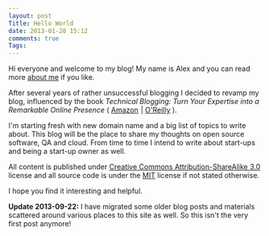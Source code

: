 ```yaml
---
layout: post
Title: Hello World
date: 2013-01-28 15:12
comments: true
Tags:
---
```


Hi everyone and welcome to my blog! My name is Alex and you can read more [about me](/blog/2013/01/25/about-me/)
if you like.

After several years of rather unsuccessful blogging I decided to revamp my blog,
influenced by the book
*Technical Blogging: Turn Your Expertise into a Remarkable Online Presence*
(
<a href="http://www.amazon.com/gp/product/1934356883/ref=as_li_ss_tl?ie=UTF8&camp=1789&creative=390957&creativeASIN=1934356883&linkCode=as2&tag=atodorovorg-20">Amazon</a><img src="http://www.assoc-amazon.com/e/ir?t=atodorovorg-20&l=as2&o=1&a=1934356883" width="1" height="1" border="0" style="border:none !important; margin:0px !important;" />
|
<a href="http://www.tkqlhce.com/click-7040110-11260198?url=http%3A%2F%2Fshop.oreilly.com%2Fproduct%2F9781934356883.do%3Fcmp%3Daf-npa-book-product_cj_9781934356883_%7BPID%7D&cjsku=9781934356883" target="_top">O'Reilly</a><img src="http://www.ftjcfx.com/image-7040110-11260198" width="0" height="0" border="0" style="margin:0;padding:0;display:none;"/>
).

I'm starting fresh with new domain name and a big list of topics to write about. This blog will
be the place to share my thoughts on open source software, QA and cloud. From time to time
I intend to write about start-ups and being a start-up owner as well.

All content is published under
[Creative Commons Attribution-ShareAlike 3.0](http://creativecommons.org/licenses/by-sa/3.0/deed.en_US)
license and all source code is under the [MIT](http://opensource.org/licenses/MIT) license if not stated
otherwise.

I hope you find it interesting and helpful.

**Update 2013-09-22:**
I have migrated some older blog posts and materials scattered around various places
to this site as well. So this isn't the very first post anymore!
